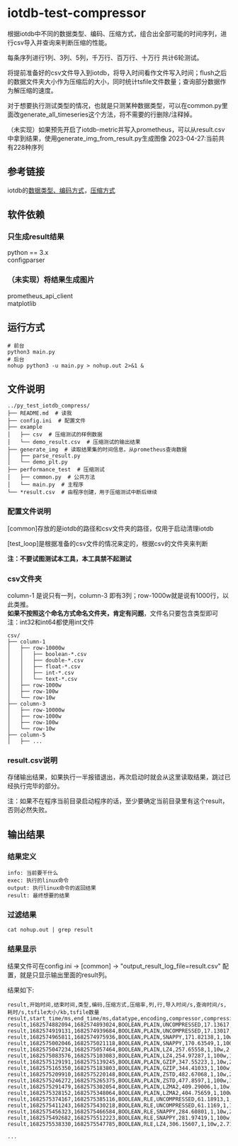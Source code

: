 # iotdb-test-compressor
根据iotdb中不同的数据类型、编码、压缩方式，组合出全部可能的时间序列，进行csv导入并查询来判断压缩的性能。  

每条序列进行1列、3列、5列，千万行、百万行、十万行 共计6轮测试。  

将提前准备好的csv文件导入到iotdb，将导入时间看作文件写入时间；flush之后的数据文件夹大小作为压缩后的大小，同时统计tsfile文件数量；查询部分数据作为解压缩的速度。  

对于想要执行测试类型的情况，也就是只测某种数据类型，可以在common.py里面改generate_all_timeseries这个方法，将不需要的行删除/注释掉。  

（未实现）如果预先开启了iotdb-metric并写入prometheus，可以从result.csv中拿到结果，使用generate_img_from_result.py生成图像
2023-04-27:当前共有228种序列


## 参考链接
iotdb的[数据类型、编码方式](https://iotdb.apache.org/zh/UserGuide/Master/Data-Concept/Encoding.html#%E5%9F%BA%E6%9C%AC%E7%BC%96%E7%A0%81%E6%96%B9%E5%BC%8F)，[压缩方式](https://iotdb.apache.org/zh/UserGuide/Master/Data-Concept/Compression.html)

## 软件依赖
### 只生成result结果
python == 3.x  
configparser  
### （未实现）将结果生成图片
prometheus_api_client  
matplotlib  


## 运行方式
```shell
# 前台
python3 main.py
# 后台
nohup python3 -u main.py > nohup.out 2>&1 &
```
## 文件说明
```shell
../py_test_iotdb_compress/
├── README.md  # 读我
├── config.ini  # 配置文件 
├── example
│   ├── csv  # 压缩测试的样例数据
│   └── demo_result.csv  # 压缩测试的输出结果
├── generate_img  # 读取结果集的时间信息，从prometheus查询数据
│   ├── parse_result.py
│   └── demo_plt.py
├── performance_test  # 压缩测试
│   ├── common.py  # 公共方法
│   └── main.py  # 主程序
└── *result.csv  # 由程序创建，用于压缩测试中断后继续
```
### 配置文件说明
[common]存放的是iotdb的路径和csv文件夹的路径，仅用于启动清理iotdb  

[test_loop]是根据准备的csv文件的情况来定的，根据csv的文件夹来判断  

**注：不要试图测试本工具，本工具禁不起测试**  

### csv文件夹
column-1 是说只有一列，column-3 即有3列；row-1000w就是说有1000行，以此类推。  
**如果不按照这个命名方式命名文件夹，肯定有问题**，文件名只要包含类型即可  
注：int32和int64都使用int文件
```shell
csv/
├── column-1
│   ├── row-10000w
│   │   ├── boolean-*.csv
│   │   ├── double-*.csv
│   │   ├── float-*.csv
│   │   ├── int-*.csv
│   │   └── text-*.csv
│   ├── row-1000w
│   ├── row-100w
│   └── row-10w
├── column-3
│   ├── row-10000w
│   ├── row-1000w
│   ├── row-100w
│   └── row-10w
├── column-5
│   ├── ...
```
### result.csv说明
存储输出结果，如果执行一半报错退出，再次启动时就会从这里读取结果，跳过已经执行完毕的部分。  

注：如果不在程序当前目录启动程序的话，至少要确定当前目录里有这个result，否则必然失败。  

## 输出结果
### 结果定义
```shell
info: 当前要干什么
exec: 执行的linux命令
output: 执行linux命令的返回结果
result: 最终想要的结果
```
### 过滤结果
```shell
cat nohup.out | grep result
```
### 结果显示
结果文件可在config.ini -> [common] -> "output_result_log_file=result.csv" 配置，就是只显示输出里面的result列。 

结果如下:   
```shell
result,开始时间,结束时间,类型,编码,压缩方式,压缩率,列,行,导入时间/s,查询时间/s,耗时/s,tsfile大小/kb,tsfile数量
result,start_time/ms,end_time/ms,datatype,encoding,compressor,compression_rate,column,row,import_elapsed_time/s,query_elapsed_time/s,data_size/b,tsfile_count
result,1682574882094,1682574893024,BOOLEAN,PLAIN,UNCOMPRESSED,17.13617,1,10w,2.843,5.369,119399,1
result,1682574919131,1682574939684,BOOLEAN,PLAIN,UNCOMPRESSED,17.13017,1,100w,11.221,6.504,1194387,11
result,1682574965811,1682574975936,BOOLEAN,PLAIN,SNAPPY,171.82138,1,10w,2.856,4.606,11908,1
result,1682575002046,1682575021118,BOOLEAN,PLAIN,SNAPPY,170.63549,1,100w,11.718,4.78,119905,11
result,1682575047234,1682575057464,BOOLEAN,PLAIN,LZ4,257.65558,1,10w,2.844,4.789,7941,1
result,1682575083576,1682575103083,BOOLEAN,PLAIN,LZ4,254.97287,1,100w,11.271,5.523,80244,11
result,1682575129191,1682575139245,BOOLEAN,PLAIN,GZIP,347.55223,1,10w,2.769,4.615,5887,1
result,1682575165350,1682575183803,BOOLEAN,PLAIN,GZIP,344.41033,1,100w,11.063,4.628,59406,11
result,1682575209910,1682575220148,BOOLEAN,PLAIN,ZSTD,482.67068,1,10w,2.912,4.834,4239,1
result,1682575246272,1682575265375,BOOLEAN,PLAIN,ZSTD,477.8597,1,100w,11.227,5.137,42816,11
result,1682575291479,1682575302054,BOOLEAN,PLAIN,LZMA2,409.29006,1,10w,2.95,4.837,4999,1
result,1682575328152,1682575348064,BOOLEAN,PLAIN,LZMA2,404.75659,1,100w,11.609,5.43,50549,11
result,1682575374167,1682575385116,BOOLEAN,RLE,UNCOMPRESSED,61.18913,1,10w,2.824,5.51,33438,1
result,1682575411243,1682575430218,BOOLEAN,RLE,UNCOMPRESSED,61.1169,1,100w,10.948,5.321,334769,11
result,1682575456323,1682575466584,BOOLEAN,RLE,SNAPPY,284.60801,1,10w,2.936,4.684,7189,1
result,1682575492682,1682575512223,BOOLEAN,RLE,SNAPPY,281.97419,1,100w,11.176,5.63,72560,11
result,1682575538330,1682575547785,BOOLEAN,RLE,LZ4,306.15607,1,10w,2.716,4.206,6683,1

...
```

